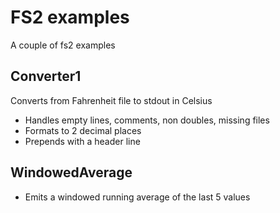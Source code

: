 # FS2 examples

A couple of fs2 examples

## Converter1

Converts from Fahrenheit file to stdout in Celsius

- Handles empty lines, comments, non doubles, missing files
- Formats to 2 decimal places
- Prepends with a header line

## WindowedAverage

- Emits a windowed running average of the last 5 values 